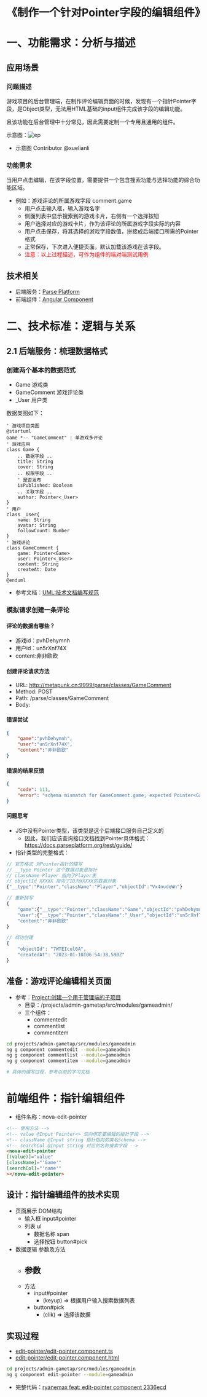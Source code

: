 # 《制作一个针对Pointer字段的编辑组件》
# 一、功能需求：分析与描述

## 应用场景
### 问题描述

游戏项目的后台管理端，在制作评论编辑页面的时候，发现有一个指针Pointer字段，是Object类型，无法用HTML基础的input组件完成该字段的编辑功能。

且该功能在后台管理中十分常见，因此需要定制一个专用且通用的组件。

示意图：![ep](./edit-pointer.png)
- 示意图 Contributor @xuelianli

### 功能需求
当用户点击编辑，在该字段位置，需要提供一个包含搜索功能与选择功能的综合功能区域。

- 例如：游戏评论的所属游戏字段 comment.game
    - 用户点击输入框，输入游戏名字
    - 侧面列表中显示搜索到的游戏卡片，右侧有一个选择按钮
    - 用户选择对应的游戏卡片，作为该评论的所属游戏字段实际的内容
    - 用户点击保存，将其选择的游戏字段数值，拼接成后端接口所需的Pointer格式
    - 正常保存，下次进入便捷页面，默认加载该游戏在该字段。
    - <span style="color:red">注意：以上过程描述，可作为组件的端对端测试用例</span>

## 技术相关

- 后端服务：[Parse Platform](https://docs.parseplatform.org/rest/guide/)
- 前端组件：[Angular Component](https://angular.cn/guide/component-overview)

# 二、技术标准：逻辑与关系
## 2.1 后端服务：梳理数据格式
### 创建两个基本的数据范式
- Game 游戏类
- GameComment 游戏评论类
- _User 用户类

数据类图如下：
```plantuml
' 游戏项目类图
@startuml
Game *-- "GameComment" : 单游戏多评论
' 游戏应用
class Game {
    .. 数据字段 ..
    title: String
    cover: String
    .. 权限字段 ..
    ' 是否发布
    isPublished: Boolean
    .. 关联字段 ..
    author: Pointer<_User>
}
' 用户
class _User{
    name: String
    avatar: String
    followCount: Number
}
' 游戏评论
class GameComment {
    game: Pointer<Game>
    user: Pointer<_User>
    content: String
    createAt: Date
}
@enduml
```

- 参考文档：[UML:技术文档编写规范](/docs/uml/document.md)

### 模拟请求创建一条评论

#### 评论的数据有哪些？
- 游戏id：pvhDehymnh
- 用户id：un5rXnf74X
- content:非非欧欧

#### 创建评论请求方法
- URL: http://metapunk.cn:9999/parse/classes/GameComment
- Method: POST
- Path: /parse/classes/GameComment
- Body: <json>

#### 错误尝试
``` json
{
    "game":"pvhDehymnh",
    "user":"un5rXnf74X",
    "content":"非非欧欧"
}
```

#### 错误的结果反馈
``` json
{
    "code": 111,
    "error": "schema mismatch for GameComment.game; expected Pointer<Game> but got String"
}
```

#### 问题思考
- JS中没有Pointer类型，该类型是这个后端接口服务自己定义的
    - 因此，我们应该查询接口文档找到Pointer具体格式：https://docs.parseplatform.org/rest/guide/
- 指针类型的完整格式：
``` js
// 官方格式 对Pointer指针的描写
// __type Pointer 这个数据对象是指针
// className Player 指向了Player表
// objectId XXXXX 指向了ID为XXXXX的数据对象
{"__type":"Pointer","className":"Player","objectId":"Vx4nudeWn"}

// 重新拼写
{
    "game":{"__type":"Pointer","className":"Game","objectId":"pvhDehymnh"}, 
    "user":{"__type":"Pointer","className":"_User","objectId":"un5rXnf74X"}, 
    "content":"非非欧欧"
}

// 成功创建
{
    "objectId": "7WTEIcul6A",
    "createdAt": "2023-01-10T06:54:38.590Z"
}
```

## 准备：游戏评论编辑相关页面
- 参考：[Project:创建一个用于管理端的子项目](/docs/cicd/project.md)
    - 目录：/projects/admin-gametap/src/modules/gameadmin/
    - 三个组件：
        - commentedit
        - commentlist
        - commentitem

``` sh
cd projects/admin-gametap/src/modules/gameadmin
ng g component commentedit --module=gameadmin
ng g component commentlist --module=gameadmin
ng g component commentitem --module=gameadmin

# 具体的编写过程，参考以前的学习文档
```

# 前端组件：指针编辑组件

- 组件名称：nova-edit-pointer

``` html
<!-- 使用方法 -->
<!-- value @Input Pointer<> 双向绑定要编辑的指针字段 -->
<!-- className @Input string 指针指向的类名Schema -->
<!-- searchCol @Input string 对应的名称搜索字段 -->
<nova-edit-pointer 
[(value)]="value" 
[className]="'Game'"
[searchCol]="'name'"
></nova-edit-pointer>
```

## 设计：指针编辑组件的技术实现

- 页面展示 DOM结构
    - 输入框 input#pointer
    - 列表 ul
        - 数据名称 span
        - 选择按钮 button#pick
- 数据逻辑 参数及方法
    - 参数
        - 
    - 方法
        - input#pointer
            - (keyup) => 根据用户输入搜索数据列表
        - button#pick
            - (clik) => 选择该数据

## 实现过程
- [edit-pointer/edit-pointer.component.ts](/projects/admin-gametap/src/modules/gameadmin/edit-pointer/edit-pointer.component.ts)
- [edit-pointer/edit-pointer.component.html](/projects/admin-gametap/src/modules/gameadmin/edit-pointer/edit-pointer.component.html)
``` sh
cd projects/admin-gametap/src/modules/gameadmin
ng g component edit-pointer --module=gameadmin
```

- 完整代码：[ryanemax feat: edit-pointer component 2336ecd](https://gitee.com/ryanemax/nova-angular/commit/2336ecd362f66aec3beb400ce748620bf556bb4f)